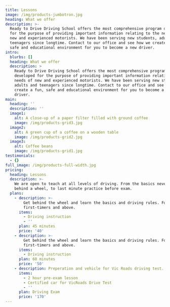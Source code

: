 ```yaml
---
title: Lessons
image: /img/products-jumbotron.jpg
heading: What we offer
description: >-
  Ready to Drive Driving School offers the most comprehensive program developed
  for the purpose of providing important information relating to the needs of
  new and experienced motorists. We have been serving new students, adults and
  teenagers since longtime. Contact to our office and see how we create a fun,
  safe and educational environment for you to become a new driver.
intro:
  blurbs: []
  heading: What we offer
  description: >
    Ready to Drive Driving School offers the most comprehensive program
    developed for the purpose of providing important information relating to the
    needs of new and experienced motorists. We have been serving new students,
    adults and teenagers since longtime. Contact to our office and see how we
    create a fun, safe and educational environment for you to become a new
    driver.
main:
  heading: ''
  description: ''
  image1:
    alt: A close-up of a paper filter filled with ground coffee
    image: /img/products-grid3.jpg
  image2:
    alt: A green cup of a coffee on a wooden table
    image: /img/products-grid2.jpg
  image3:
    alt: Coffee beans
    image: /img/products-grid1.jpg
testimonials:
  - {}
full_image: /img/products-full-width.jpg
pricing:
  heading: Lessons
  description: >-
    We are open to teach at all levels of driving. From the basics never been
    behind a wheel, to last minute practice before exam. 
  plans:
    - description: >-
        Get behind the wheel and learn the basics and driving rules. For
        first-timers and above. 
      items:
        - Driving instruction
        - ''
      plan: 45 minutes
      price: '40'
    - description: >-
        Get behind the wheel and learn the basics and driving rules. For
        first-timers and above. 
      items:
        - Driving instruction
      plan: 60 minutes
      price: '50'
    - description: Preperation and vehicle for Vic Roads driving test.
      items:
        - 2 hour pre-exam lesson
        - Certified car for VicRoads Drive Test
        - ''
      plan: Driving Exam
      price: '170'
---
```


